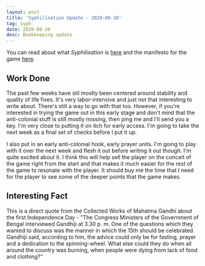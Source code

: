 ```yaml
---
layout: post
title: 'Syphilisation Update - 2020-08-30'
tag: syph
date: 2020-08-30
desc: Bookkeeping update
---
```



You can read about what *Syphilisation* is [here](/blog/syph/announce) and the manifesto for the game [here](/blog/syph/newManifesto).

## Work Done

The past few weeks have stil mostly been centered around stability and quality of life fixes. It's very labor-intensive and just not that interesting to write about. There's still a way to go with that too. However, if you're interested in trying the game out in this early stage and don't mind that the anti-colonial stuff is still mostly missing, then ping me and I'll send you a key. I'm very close to putting it on itch for early access. I'm going to take the next week as a final set of checks before I put it up.


I also put in an early anti-colonial hook, early prayer units. I'm going to play with it over the next week and flesh it out before writing it out though. I'm quite excited about it. I think this will help sell the player on the conceit of the game right from the start and that makes it much easier for the rest of the game to resonate with the player. It should buy me the time that I need for the player to see some of the deeper points that the game makes.

## Interesting Fact

This is a direct quote from the Collected Works of Mahatma Gandhi about the first Independence Day - "The Congress Ministers of the Government of Bengal interviewed Gandhiji at 3.30 p. m. One of the questions which they wanted to discuss was the manner in which the 15th should be celebrated. Gandhiji said, according to him, the advice could only be for fasting, prayer and a dedication to the spinning-wheel. What else could they do when all around the country was burning, when people were dying from lack of food and clothing?"

